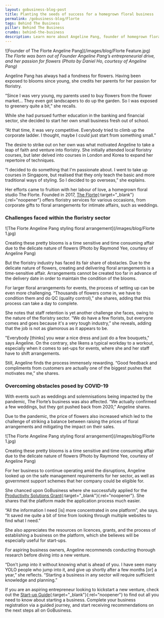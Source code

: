 ```yaml
---
layout: gobusiness-blog-post
title: Planting the seeds of success for a homegrown floral business
permalink: /gobusiness-blog/Florte
tags: Behind The Business
pillar: Behind The Business
crumbs: behind-the-business
description: Learn more about Angeline Pang, founder of homegrown floral studio The Florte, and her journey as an entrepreneur. 
---
```


![Founder of The Florte Angeline Pang](/images/blog/Florte Feature.jpg)
<em>The Florte was born out of Founder Angeline Pang’s entrepreneurial drive, and her passion for flowers (Photo by Daniel Ho, courtesy of Angeline Pang)</em>

Angeline Pang has always had a fondness for flowers. Having been exposed to blooms since young, she credits her parents for her passion for floristry. 

“Since I was very young, my parents used to buy flowers from the flower market… They even got landscapers to do up the garden. So I was exposed to greenery quite a bit,” she recalls.  

While she had pursued further education in the banking and financial sector, she decided to start her own small business fresh out of school. 

“At that time, it was very competitive. Everybody tried to climb up the corporate ladder. I thought, maybe I could just start from something small.” 

The desire to strike out on her own was what motivated Angeline to take a leap of faith and venture into floristry. She initially attended local floristry courses, but later delved into courses in London and Korea to expand her repertoire of techniques. 

“I decided to do something that I'm passionate about. I went to take up courses in Singapore, but realised that they only teach the basic and more traditional ways of styling. So I decided to go overseas,” she explains. 

Her efforts came to fruition with her labour of love, a homegrown floral studio The Florte. Founded in 2017, [The Florte](https://theflorte.com/?src=gobiz_blog){:target="_blank"}{:rel="noopener"}  offers floristry services for various occasions, from corporate gifts to floral arrangements for intimate affairs, such as weddings. 

### Challenges faced within the floristry sector

![The Florte Angeline Pang styling floral arrangement](/images/blog/Florte 1.jpg)
<caption>Creating these pretty blooms is a time sensitive and time consuming affair due to the delicate nature of flowers (Photo by Raymond Yee, courtesy of Angeline Pang) </caption>

But the floristry industry has faced its fair share of obstacles. Due to the delicate nature of flowers, creating and delivering floral arrangements is a time-sensitive affair. Arrangements cannot be created too far in advance of the delivery date in order to maintain the condition of the blooms. 

For larger floral arrangements for events, the process of setting up can be even more challenging. “Thousands of flowers come in, we have to condition them and do QC (quality control),” she shares, adding that this process can take a day to complete.

She notes that staff retention is yet another challenge she faces, owing to the nature of the floristry sector. “We do have a few florists, but everyone comes and goes because it's a very tough industry,” she reveals, adding that the job is not as glamorous as it appears to be. 

"Everybody [thinks] you wear a nice dress and just do a few bouquets," says Angeline. On the contrary, she likens a typical workday to a workout, especially when it comes to set-ups for events, where she and her staff have to shift arrangements. 

Still, Angeline finds the process immensely rewarding. “Good feedback and compliments from customers are actually one of the biggest pushes that motivates me,” she shares.

### Overcoming obstacles posed by COVID-19

With events such as weddings and solemnisations being impacted by the pandemic, The Florte’s business was also affected. “We actually confirmed a few weddings, but they got pushed back from 2020,” Angeline shares. 

Due to the pandemic, the price of flowers also increased which led to the challenge of striking a balance between raising the prices of floral arrangements and mitigating the impact on their sales.

![The Florte Angeline Pang styling floral arrangement](/images/blog/Florte 1.jpg)
<caption>Creating these pretty blooms is a time sensitive and time consuming affair due to the delicate nature of flowers (Photo by Raymond Yee, courtesy of Angeline Pang) </caption>

For her business to continue operating amid the disruptions, Angeline looked up on the safe management requirements for her sector, as well as government support schemes that her company could be eligible for. 

She chanced upon GoBusiness where she successfully applied for the [Productivity Solutions Grant](https://www.enterprisesg.gov.sg/financial-assistance/grants/for-local-companies/productivity-solutions-grant/?src=gobiz_blog){:target="_blank"}{:rel="noopener"}. She shares that the platform made the application process much easier.  

“All the information I need [is] more concentrated in one platform”, she says. “It saved me quite a bit of time from looking through multiple websites to find what I need.” 

She also appreciates the resources on licences, grants, and the process of establishing a business on the platform, which she believes will be especially useful for start-ups. 

For aspiring business owners, Angeline recommends conducting thorough research before diving into a new venture. 

“Don't jump into it without knowing what is ahead of you. I have seen many YOLO people who jump into it, and give up shortly after a few months [or] a year,” she reflects. “Starting a business in any sector will require sufficient knowledge and planning.”

If you are an aspiring entrepreneur looking to kickstart a new venture, check out the [Start-up Guide](/start-a-business/?src=gobiz_blog){:target="_blank"}{:rel="noopener"} to find out all you need to know about starting a business. Complete your business registration via a guided journey, and start receiving recommendations on the next steps all on GoBusiness. 
